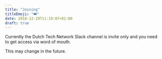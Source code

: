 ```yaml
---
title: "Joining"
titleEmoji: "🎟️"
date: 2018-12-29T11:19:07+01:00
draft: true
---
```


Currently the Dutch Tech Network Slack channel is invite only and you need to get access via word of mouth.

This may change in the future.
